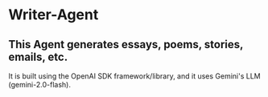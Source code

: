 # Writer-Agent
## This Agent generates essays, poems, stories, emails, etc.
It is built using the OpenAI SDK framework/library, and it uses Gemini's LLM (gemini-2.0-flash).
